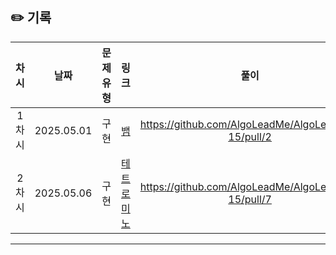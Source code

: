## ✏️ 기록   
 
 | 차시 |    날짜    | 문제유형 | 링크 | 풀이 |
 |:----:|:---------:|:----:|:-----:|:----:|
 | 1차시 | 2025.05.01 |  구현  | [뱀](https://www.acmicpc.net/problem/3190)|https://github.com/AlgoLeadMe/AlgoLeadMe-15/pull/2|
 | 2차시 | 2025.05.06 |  구현  | [테트로미노](https://www.acmicpc.net/problem/14500)|https://github.com/AlgoLeadMe/AlgoLeadMe-15/pull/7|
 ---

